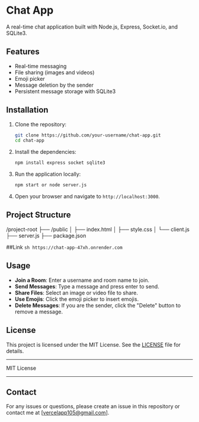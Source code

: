 # Chat App

A real-time chat application built with Node.js, Express, Socket.io, and SQLite3.

## Features

- Real-time messaging
- File sharing (images and videos)
- Emoji picker
- Message deletion by the sender
- Persistent message storage with SQLite3

## Installation

1. Clone the repository:
    ```sh
    git clone https://github.com/your-username/chat-app.git
    cd chat-app
    ```

2. Install the dependencies:
    ```sh
    npm install express socket sqlite3
    ```

3. Run the application locally:
    ```sh
    npm start or node server.js
    ```

4. Open your browser and navigate to `http://localhost:3000`.

## Project Structure

/project-root
├── /public
│ ├── index.html
│ ├── style.css
│ └── client.js
├── server.js
├── package.json

##Link
    ```sh
    https://chat-app-47xh.onrender.com
    ```

## Usage

- **Join a Room**: Enter a username and room name to join.
- **Send Messages**: Type a message and press enter to send.
- **Share Files**: Select an image or video file to share.
- **Use Emojis**: Click the emoji picker to insert emojis.
- **Delete Messages**: If you are the sender, click the "Delete" button to remove a message.

## License

This project is licensed under the MIT License. See the [LICENSE](LICENSE) file for details.

---

MIT License

---

## Contact

For any issues or questions, please create an issue in this repository or contact me at [vercelapp105@gmail.com].

